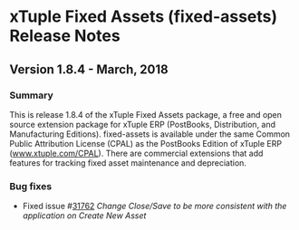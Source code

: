 # xTuple Fixed Assets (fixed-assets) Release Notes
## Version 1.8.4 - March, 2018

### Summary

This is release 1.8.4 of the xTuple Fixed Assets package, a free and
open source extension package for xTuple ERP (PostBooks, Distribution,
and Manufacturing Editions).  fixed-assets is available under the same
Common Public Attribution License (CPAL) as the PostBooks Edition of
xTuple ERP (www.xtuple.com/CPAL). There are commercial extensions that
add features for tracking fixed asset maintenance and depreciation.

### Bug fixes

- Fixed issue #[31762](http://www.xtuple.org/xtincident/view/bugs/31762) _Change Close/Save to be more consistent with the application on Create New Asset_

